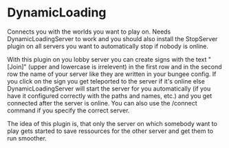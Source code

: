 # DynamicLoading

Connects you with the worlds you want to play on.
Needs DynamicLoadingServer to work and you should also install the StopServer plugin on all servers you want to automatically stop if nobody is online.

With this plugin on you lobby server you can create signs with the text "[Join]" (upper and lowercase is irrelevent) in the first row and in the second row the name of your server like they are written in your bungee config. If you click on the sign you get teleported to the server if it's online else DynamicLoadingServer will start the server for you automatically (if you have it configured correctly with the paths and names, etc.) and you get connected after the server is online. You can also use the /connect command if you specify the correct server.

The idea of this plugin is, that only the server on which somebody want to play gets started to save ressources for the other server and get them to run smoother.
